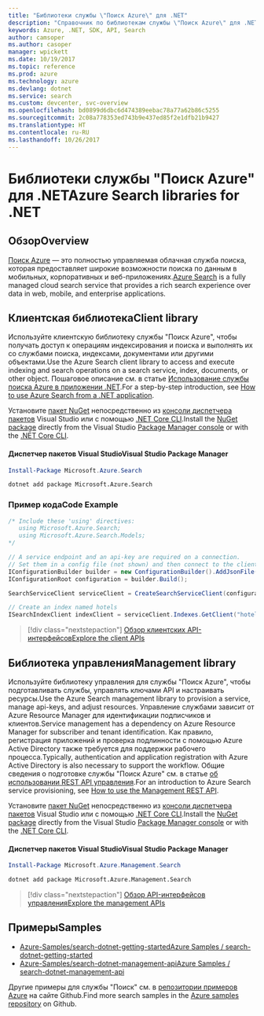```yaml
---
title: "Библиотеки службы \"Поиск Azure\" для .NET"
description: "Справочник по библиотекам службы \"Поиск Azure\" для .NET"
keywords: Azure, .NET, SDK, API, Search
author: camsoper
ms.author: casoper
manager: wpickett
ms.date: 10/19/2017
ms.topic: reference
ms.prod: azure
ms.technology: azure
ms.devlang: dotnet
ms.service: search
ms.custom: devcenter, svc-overview
ms.openlocfilehash: bd0899d6dbc6d474389eebac78a77a62b86c5255
ms.sourcegitcommit: 2c08a778353ed743b9e437ed85f2e1dfb21b9427
ms.translationtype: HT
ms.contentlocale: ru-RU
ms.lasthandoff: 10/26/2017
---
```

# <a name="azure-search-libraries-for-net"></a><span data-ttu-id="fcded-104">Библиотеки службы "Поиск Azure" для .NET</span><span class="sxs-lookup"><span data-stu-id="fcded-104">Azure Search libraries for .NET</span></span>

## <a name="overview"></a><span data-ttu-id="fcded-105">Обзор</span><span class="sxs-lookup"><span data-stu-id="fcded-105">Overview</span></span>

<span data-ttu-id="fcded-106">[Поиск Azure](https://docs.microsoft.com/azure/search/search-what-is-azure-search) — это полностью управляемая облачная служба поиска, которая предоставляет широкие возможности поиска по данным в мобильных, корпоративных и веб-приложениях.</span><span class="sxs-lookup"><span data-stu-id="fcded-106">[Azure Search](https://docs.microsoft.com/azure/search/search-what-is-azure-search) is a fully managed cloud search service that provides a rich search experience over data in web, mobile, and enterprise applications.</span></span>

## <a name="client-library"></a><span data-ttu-id="fcded-107">Клиентская библиотека</span><span class="sxs-lookup"><span data-stu-id="fcded-107">Client library</span></span>

<span data-ttu-id="fcded-108">Используйте клиентскую библиотеку службы "Поиск Azure", чтобы получать доступ к операциям индексирования и поиска и выполнять их со службами поиска, индексами, документами или другими объектами.</span><span class="sxs-lookup"><span data-stu-id="fcded-108">Use the Azure Search client library to access and execute indexing and search operations on a search service, index, documents, or other object.</span></span> <span data-ttu-id="fcded-109">Пошаговое описание см. в статье [Использование службы поиска Azure в приложении .NET](https://docs.microsoft.com/azure/search/search-howto-dotnet-sdk).</span><span class="sxs-lookup"><span data-stu-id="fcded-109">For a step-by-step introduction, see [How to use Azure Search from a .NET application](https://docs.microsoft.com/azure/search/search-howto-dotnet-sdk).</span></span>

<span data-ttu-id="fcded-110">Установите [пакет NuGet](https://www.nuget.org/packages/Microsoft.Azure.Search) непосредственно из [консоли диспетчера пакетов][PackageManager] Visual Studio или с помощью [.NET Core CLI][DotNetCLI].</span><span class="sxs-lookup"><span data-stu-id="fcded-110">Install the [NuGet package](https://www.nuget.org/packages/Microsoft.Azure.Search) directly from the Visual Studio [Package Manager console][PackageManager] or with the [.NET Core CLI][DotNetCLI].</span></span>

#### <a name="visual-studio-package-manager"></a><span data-ttu-id="fcded-111">Диспетчер пакетов Visual Studio</span><span class="sxs-lookup"><span data-stu-id="fcded-111">Visual Studio Package Manager</span></span>

```powershell
Install-Package Microsoft.Azure.Search
```

```bash
dotnet add package Microsoft.Azure.Search
```

### <a name="code-example"></a><span data-ttu-id="fcded-112">Пример кода</span><span class="sxs-lookup"><span data-stu-id="fcded-112">Code Example</span></span>

```csharp
/* Include these 'using' directives:
   using Microsoft.Azure.Search;
   using Microsoft.Azure.Search.Models;
*/

// A service endpoint and an api-key are required on a connection.
// Set them in a config file (not shown) and then connect to the client.
IConfigurationBuilder builder = new ConfigurationBuilder().AddJsonFile("appsettings.json");
IConfigurationRoot configuration = builder.Build();

SearchServiceClient serviceClient = CreateSearchServiceClient(configuration);

// Create an index named hotels
ISearchIndexClient indexClient = serviceClient.Indexes.GetClient("hotels");

```

> [!div class="nextstepaction"]
> [<span data-ttu-id="fcded-113">Обзор клиентских API-интерфейсов</span><span class="sxs-lookup"><span data-stu-id="fcded-113">Explore the client APIs</span></span>](/dotnet/api/overview/azure/search/client)


## <a name="management-library"></a><span data-ttu-id="fcded-114">Библиотека управления</span><span class="sxs-lookup"><span data-stu-id="fcded-114">Management library</span></span>

<span data-ttu-id="fcded-115">Используйте библиотеку управления для службы "Поиск Azure", чтобы подготавливать службы, управлять ключами API и настраивать ресурсы.</span><span class="sxs-lookup"><span data-stu-id="fcded-115">Use the Azure Search management library to provision a service, manage api-keys, and adjust resources.</span></span> <span data-ttu-id="fcded-116">Управление службами зависит от Azure Resource Manager для идентификации подписчиков и клиентов.</span><span class="sxs-lookup"><span data-stu-id="fcded-116">Service management has a dependency on Azure Resource Manager for subscriber and tenant identification.</span></span> <span data-ttu-id="fcded-117">Как правило, регистрация приложений и проверка подлинности с помощью Azure Active Directory также требуется для поддержки рабочего процесса.</span><span class="sxs-lookup"><span data-stu-id="fcded-117">Typically, authentication and application registration with Azure Active Directory is also necessary to support the workflow.</span></span> <span data-ttu-id="fcded-118">Общие сведения о подготовке службы "Поиск Azure" см. в статье [об использовании REST API управления](https://docs.microsoft.com/rest/api/searchmanagement/search-howto-management-rest-api).</span><span class="sxs-lookup"><span data-stu-id="fcded-118">For an introduction to Azure Search service provisioning, see [How to use the Management REST API](https://docs.microsoft.com/rest/api/searchmanagement/search-howto-management-rest-api).</span></span>

<span data-ttu-id="fcded-119">Установите [пакет NuGet](https://www.nuget.org/packages/Microsoft.Azure.Management.Search) непосредственно из [консоли диспетчера пакетов][PackageManager] Visual Studio или с помощью [.NET Core CLI][DotNetCLI].</span><span class="sxs-lookup"><span data-stu-id="fcded-119">Install the [NuGet package](https://www.nuget.org/packages/Microsoft.Azure.Management.Search) directly from the Visual Studio [Package Manager console][PackageManager] or with the [.NET Core CLI][DotNetCLI].</span></span>

#### <a name="visual-studio-package-manager"></a><span data-ttu-id="fcded-120">Диспетчер пакетов Visual Studio</span><span class="sxs-lookup"><span data-stu-id="fcded-120">Visual Studio Package Manager</span></span>

```powershell
Install-Package Microsoft.Azure.Management.Search
```

```bash
dotnet add package Microsoft.Azure.Management.Search
```

> [!div class="nextstepaction"]
> [<span data-ttu-id="fcded-121">Обзор API-интерфейсов управления</span><span class="sxs-lookup"><span data-stu-id="fcded-121">Explore the management APIs</span></span>](/dotnet/api/overview/azure/search/management)

## <a name="samples"></a><span data-ttu-id="fcded-122">Примеры</span><span class="sxs-lookup"><span data-stu-id="fcded-122">Samples</span></span>

 + [<span data-ttu-id="fcded-123">Azure-Samples/search-dotnet-getting-started</span><span class="sxs-lookup"><span data-stu-id="fcded-123">Azure Samples / search-dotnet-getting-started</span></span>](https://github.com/Azure-Samples/search-dotnet-getting-started)
 + [<span data-ttu-id="fcded-124">Azure-Samples/search-dotnet-management-api</span><span class="sxs-lookup"><span data-stu-id="fcded-124">Azure Samples / search-dotnet-management-api</span></span>](https://github.com/Azure-Samples/search-dotnet-management-api)

<span data-ttu-id="fcded-125">Другие примеры для службы "Поиск" см. в [репозитории примеров Azure](https://github.com/Azure-Samples/) на сайте Github.</span><span class="sxs-lookup"><span data-stu-id="fcded-125">Find more search samples in the [Azure samples repository](https://github.com/Azure-Samples/) on Github.</span></span>

[PackageManager]: https://docs.microsoft.com/nuget/tools/package-manager-console
[DotNetCLI]: https://docs.microsoft.com/dotnet/core/tools/dotnet-add-package
